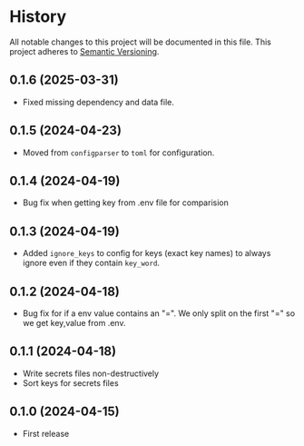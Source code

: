# History

All notable changes to this project will be documented in this file. This project adheres to [Semantic Versioning](http://semver.org/).


## 0.1.6 (2025-03-31)

- Fixed missing dependency and data file.

## 0.1.5 (2024-04-23)

- Moved from `configparser` to `toml` for configuration.

## 0.1.4 (2024-04-19)

- Bug fix when getting key from .env file for comparision

## 0.1.3 (2024-04-19)

- Added `ignore_keys` to config for keys (exact key names) to always ignore even if they contain `key_word`.

## 0.1.2 (2024-04-18)

- Bug fix for if a env value contains an "=". We only split on the first "=" so we get key,value from .env.

## 0.1.1 (2024-04-18)

- Write secrets files non-destructively
- Sort keys for secrets files

## 0.1.0 (2024-04-15)

- First release
